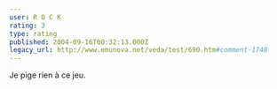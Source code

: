 ```yaml
---
user: R O C K
rating: 3
type: rating
published: 2004-09-16T00:32:13.000Z
legacy_url: http://www.emunova.net/veda/test/690.htm#comment-1748
---
```

Je pige rien à ce jeu.